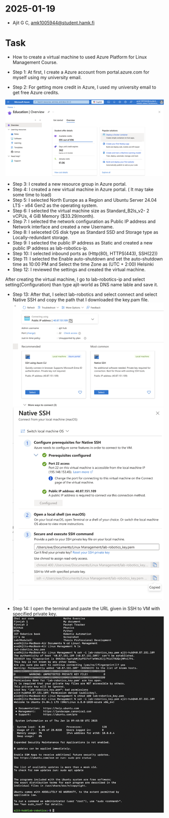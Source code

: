 # 2025-01-19
- Ajit G C, amk1005944@student.hamk.fi

# Task
- How to create a virtual machine to used Azure Platform for Linux Management Course.

- Step 1: At first, I create a Azure account from portal.azure.com for myself using my university email. 
- Step 2: For getting more credit in Azure, I used my university email to get free Azure credits.

![Azure View after login ](image/available%20credit.png)

- Step 3: I created a new resource group in Azure portal.
- Step 4: I created a new virtual machine in Azure portal. ( It may take some time to load)
- Step 5: I selected North Europe as a Region and Ubuntu Server 24.04 LTS - x64 Gen2 as the operating system. 
- Step 6: I selected the virtual machine size as Standard_B2ls_v2- 2 vCPUs, 4 GiB Memory ($33.29/month).
- Step 7: I selected the network configuration as Public IP address and Network interface and created a new Username.
- Step 8: I seleceted OS disk type as Standard SSD and Storage type as Locally-redundant storage.
- Step 9: I selected the public IP address as Static and created a new public IP address as lab-robotics-ip.
- Step 10: I selected inbound ports as (Http(80), HTTPS(443), SSH(22))
- Step 11: I selected the Enable auto-shutdown and set the auto-shutdown time as 10:00 PM and Select the time Zone as (UTC + 2:00) Helsinki
- Step 12: I reviewed the settings and created the virtual machine.

After creating the virtual machine, I go to lab-robotics-ip and select setting(Configuration) than type ajit-world as DNS name lable and save it.

- Step 13: After that, I select lab-robotics and select connect and select Native SSH and copy the path that I downloaded the key.pam file.
![Click on Native_SSH](image/Native_ssh.jpg)
![Copy the URL](image/path_copy.jpg)

- Step 14: I open the terminal and paste the URL given in SSH to VM with specified private key.
![Successfully done in Termina ](image/terminal.jpg)